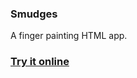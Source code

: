 ### Smudges
A finger painting HTML app.

### [Try it online](https://hyperagon.github.io/projects/smudges/)
